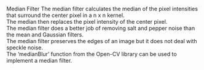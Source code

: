 Median Filter
The median filter calculates the median of the pixel intensities that surround the center pixel in a n x n kernel.<br>
The median then replaces the pixel intensity of the center pixel.<br>
The median filter does a better job of removing salt and pepper noise than the mean and Gaussian filters. <br>
The median filter preserves the edges of an image but it does not deal with speckle noise.<br>
The ‘medianBlur’ function from the Open-CV library can be used to implement a median filter.
